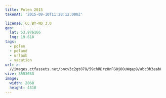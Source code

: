 ```yaml
---
title: Polen 2015
takenAt: '2015-09-10T11:28:12.000Z'

license: CC BY-ND 3.0
geo:
  lat: 53.976166
  lng: 19.618
tags:
  - polen
  - poland
  - urlaub
  - vacation
url: >-
  //images.ctfassets.net/bncv3c2gt878/59chRDrzOnFGOj0OuWqap9/abc3b3eab8190c45ef945b30903cd7ab/polen-2015_25862645811_o
size: 3553033
image:
  width: 2868
  height: 4310
---
```

